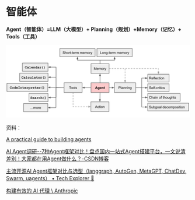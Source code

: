 # 智能体

**Agent（智能体）=LLM（大模型）+ Planning（规划）+Memory（记忆）+ Tools（工具）**

![](./src/a5a05adf403afa8d98aca8ea7616377c.png)

资料：

[A practical guide to building agents](https://cdn.openai.com/business-guides-and-resources/a-practical-guide-to-building-agents.pdf)

[AI Agent调研--7种Agent框架对比！盘点国内一站式Agent搭建平台，一文说清差别！大家都在用Agent做什么？-CSDN博客](https://blog.csdn.net/Python_cocola/article/details/140407020)

[主流开源AI Agent框架对比与选型（langgraph, AutoGen, MetaGPT, ChatDev, Swarm, uagents） • Tech Explorer 🚀](https://stable-learn.com/zh/global-open-source-ai-agents-introduction-and-selection/)

[构建有效的 AI 代理 \ Anthropic](https://www.anthropic.com/engineering/building-effective-agents)
